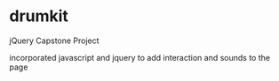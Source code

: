 # drumkit
jQuery Capstone Project

incorporated javascript and jquery to add interaction and sounds to the page
